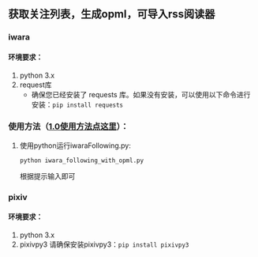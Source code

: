 ## 获取关注列表，生成opml，可导入rss阅读器
### iwara
#### 环境要求：
1. python 3.x
2. request库
    - 确保您已经安装了 requests 库。如果没有安装，可以使用以下命令进行安装：`pip install requests `
### 使用方法（[1.0使用方法点这里](./v1.0/README.md)）：
1. 使用python运行iwaraFollowing.py:

    `python iwara_following_with_opml.py`
    
    根据提示输入即可
### pixiv
#### 环境要求：
1. python 3.x
2. pixivpy3
    请确保安装pixivpy3：`pip install pixivpy3`
